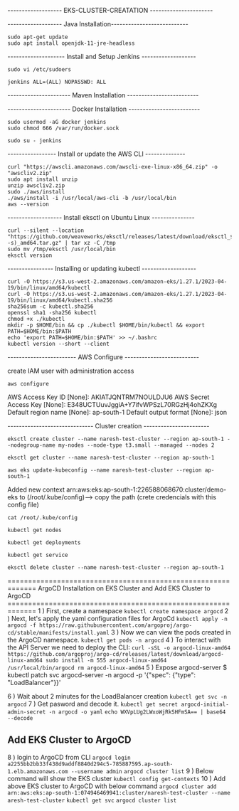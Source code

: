 ------------------- EKS-CLUSTER-CREATATION ----------------------


------------------- Java Installation---------------------------

````
sudo apt-get update
sudo apt install openjdk-11-jre-headless
````

-------------------- Install and Setup Jenkins -------------------

````
sudo vi /etc/sudoers
````
````
jenkins ALL=(ALL) NOPASSWD: ALL
````

---------------------- Maven Installation -------------------------



---------------------- Docker Installation -------------------------


````
sudo usermod -aG docker jenkins
sudo chmod 666 /var/run/docker.sock
````

````
sudo su - jenkins
````

----------------- Install or update the AWS CLI --------------
````
curl "https://awscli.amazonaws.com/awscli-exe-linux-x86_64.zip" -o "awscliv2.zip"
sudo apt install unzip
unzip awscliv2.zip
sudo ./aws/install
./aws/install -i /usr/local/aws-cli -b /usr/local/bin
aws --version
````

------------------- Install eksctl on Ubuntu Linux ---------------
````
curl --silent --location "https://github.com/weaveworks/eksctl/releases/latest/download/eksctl_$(uname -s)_amd64.tar.gz" | tar xz -C /tmp
sudo mv /tmp/eksctl /usr/local/bin
eksctl version
````

---------------- Installing or updating kubectl -------------------

````
curl -O https://s3.us-west-2.amazonaws.com/amazon-eks/1.27.1/2023-04-19/bin/linux/amd64/kubectl
curl -O https://s3.us-west-2.amazonaws.com/amazon-eks/1.27.1/2023-04-19/bin/linux/amd64/kubectl.sha256
sha256sum -c kubectl.sha256
openssl sha1 -sha256 kubectl
chmod +x ./kubectl
mkdir -p $HOME/bin && cp ./kubectl $HOME/bin/kubectl && export PATH=$HOME/bin:$PATH
echo 'export PATH=$HOME/bin:$PATH' >> ~/.bashrc
kubectl version --short --client
````
------------------------ AWS Configure --------------------------

create IAM user with administration access
````
aws configure
````
AWS Access Key ID [None]: AKIATJQNTRM7NOULDJU6
AWS Secret Access Key [None]: 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
Default region name [None]: ap-south-1
Default output format [None]: json

------------------------------ Cluster creation ----------------------- 

````
eksctl create cluster --name naresh-test-cluster --region ap-south-1 --nodegroup-name my-nodes --node-type t3.small --managed --nodes 2
````
````
eksctl get cluster --name naresh-test-cluster --region ap-south-1
````
````
aws eks update-kubeconfig --name naresh-test-cluster --region ap-south-1
````

Added new context arn:aws:eks:ap-south-1:226588068670:cluster/demo-eks to (/root/.kube/config)--> copy the path
(crete credencials with this config file)
````
cat /root/.kube/config 
````
````
kubectl get nodes
````
````
kubectl get deployments
````
````
kubectl get service
````
````
eksctl delete cluster --name naresh-test-cluster --region ap-south-1
````

============================================================= ArgoCD Installation on EKS Cluster and Add EKS Cluster to ArgoCD =============================================================
1 ) First, create a namespace
    ````
    kubectl create namespace argocd
    ````
2 ) Next, let's apply the yaml configuration files for ArgoCd
    ````
    kubectl apply -n argocd -f https://raw.githubusercontent.com/argoproj/argo-cd/stable/manifests/install.yaml
    ````
3 ) Now we can view the pods created in the ArgoCD namespace.
    ````
    kubectl get pods -n argocd
    ````
4 ) To interact with the API Server we need to deploy the CLI:
    ````
    curl -sSL -o argocd-linux-amd64 https://github.com/argoproj/argo-cd/releases/latest/download/argocd-linux-amd64
    sudo install -m 555 argocd-linux-amd64 /usr/local/bin/argocd
    rm argocd-linux-amd64
    ````
5 ) Expose argocd-server
    $ kubectl patch svc argocd-server -n argocd -p '{"spec": {"type": "LoadBalancer"}}'

6 ) Wait about 2 minutes for the LoadBalancer creation
    ````
    kubectl get svc -n argocd
    ````
7 ) Get pasword and decode it.
    ````
    kubectl get secret argocd-initial-admin-secret -n argocd -o yaml
    ````
    ````
    echo WXVpLUg2LWxoWjRkSHFmSA== | base64 --decode
    ````
## Add EKS Cluster to ArgoCD

8 ) login to ArgoCD from CLI
    ````
    argocd login a2255bb2bb33f438d9addf8840d294c5-785887595.ap-south-1.elb.amazonaws.com --username admin
    ````
    ````
    argocd cluster list
    ````
9 ) Below command will show the EKS cluster
     ````
     kubectl config get-contexts
     ````
10 ) Add above EKS cluster to ArgoCD with below command
     ````
     argocd cluster add arn:aws:eks:ap-south-1:074946469941:cluster/naresh-test-cluster --name aresh-test-cluster
     ````
    ````
    kubectl get svc
    ````
    ````
    argocd cluster list
    ````

